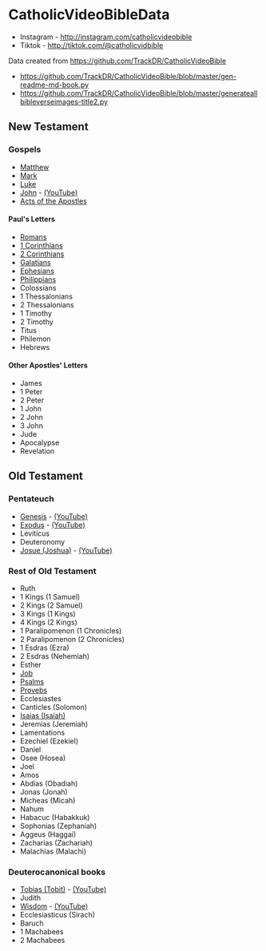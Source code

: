 # CatholicVideoBibleData
- Instagram - http://instagram.com/catholicvideobible
- Tiktok - http://tiktok.com/@catholicvidbible

Data created from https://github.com/TrackDR/CatholicVideoBible
- https://github.com/TrackDR/CatholicVideoBible/blob/master/gen-readme-md-book.py
- https://github.com/TrackDR/CatholicVideoBible/blob/master/generateallbibleverseimages-title2.py

## New Testament

### Gospels
- [Matthew](NT/Matthew)
- [Mark](NT/Mark)
- [Luke](NT/Luke) 
- [John](NT/John) - [(YouTube)](https://www.youtube.com/playlist?list=PLCtMyepA6BqAcrFDAOa0TL2z8Cyy95QCR)
- [Acts of the Apostles](NT/Acts)

#### Paul's Letters
- [Romans](NT/Romans)
- [1 Corinthians](NT/1_Corinthians)
- [2 Corinthians](NT/2_Corinthians)
- [Galatians](NT/Galatians)
- [Ephesians](NT/Ephesians)
- [Philippians](NT/Philippians)
- Colossians
- 1 Thessalonians
- 2 Thessalonians
- 1 Timothy
- 2 Timothy
- Titus
- Philemon
- Hebrews

#### Other Apostles' Letters
- James
- 1 Peter
- 2 Peter
- 1 John
- 2 John
- 3 John
- Jude
- Apocalypse
- Revelation

## Old Testament

### Pentateuch
- [Genesis](OT/Genesis) - [(YouTube)](https://www.youtube.com/playlist?list=PLHFK8vsMjzv7KiSpIUY6TUaejd4aK1elt)
- [Exodus](OT/Exodus) - [(YouTube)](https://www.youtube.com/playlist?list=PLHFK8vsMjzv69gcGM5BoMDVjbJ7ifSRsQ)
- Leviticus
- Deuteronomy
- [Josue (Joshua)](OT/Josue) - [(YouTube)](https://www.youtube.com/playlist?list=PLCtMyepA6BqBT5VzsSA6luDNNlnef7s13)

### Rest of Old Testament
- Ruth
- 1 Kings (1 Samuel)
- 2 Kings (2 Samuel)
- 3 Kings (1 Kings)
- 4 Kings (2 Kings)
- 1 Paralipomenon (1 Chronicles)
- 2 Paralipomenon (2 Chronicles)
- 1 Esdras (Ezra)
- 2 Esdras (Nehemiah)
- Esther
- [Job](OT/Job)
- [Psalms](OT/Psalms)
- [Provebs](OT/Proverbs)
- Ecclesiastes
- Canticles (Solomon)
- [Isaias (Isaiah)](OT/Isaias)
- Jeremias (Jeremiah)
- Lamentations
- Ezechiel (Ezekiel)
- Daniel
- Osee (Hosea)
- Joel
- Amos
- Abdias (Obadiah)
- Jonas (Jonah)
- Micheas (Micah)
- Nahum
- Habacuc (Habakkuk)
- Sophonias (Zephaniah)
- Aggeus (Haggai)
- Zacharias (Zachariah)
- Malachias (Malachi)

### Deuterocanonical books
- [Tobias (Tobit)](OT/Tobias) - [(YouTube)](https://www.youtube.com/playlist?list=PLCtMyepA6BqDbokng-xJXkM3EMQ3wYhox)
- Judith
- [Wisdom](OT/Wisdom) - [(YouTube)](https://www.youtube.com/playlist?list=PLCtMyepA6BqCYThYU2n78HZ7fYbu6RjV9)
- Ecclesiasticus (Sirach)
- Baruch
- 1 Machabees
- 2 Machabees
